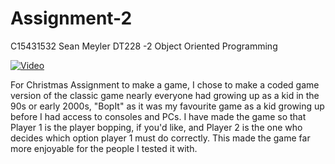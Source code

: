 # Assignment-2
C15431532
Sean Meyler
DT228 -2
Object Oriented Programming

[![Video](http://img.youtube.com/vi/UGgNme-YYrk&feature=youtu.be/0.jpg)](http://www.youtube.com/watch?v=UGgNme-YYrk&feature=youtu.beE)

For Christmas Assignment to make a game, I chose to make a coded game version of the classic game nearly everyone had growing up as a kid in the 90s or early 2000s, "BopIt" as it was my favourite game as a kid growing up before I had access to consoles and PCs.
I have made the game so that Player 1 is the player bopping, if you'd like, and Player 2 is the one who decides which option player 1 must do correctly. This made the game far more enjoyable for the people I tested it with.
